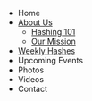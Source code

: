 * Home
* [About Us](about_us.html)
  * [Hashing 101](hashing_101.html)
  * [Our Mission](our_mission.html)
* [Weekly Hashes](weekly_hashes.html)
* Upcoming Events
* Photos
* Videos
* Contact
